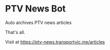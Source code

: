 # PTV News Bot
Auto archives PTV news articles

That's all.

Visit at https://ptv-news.transportvic.me/articles